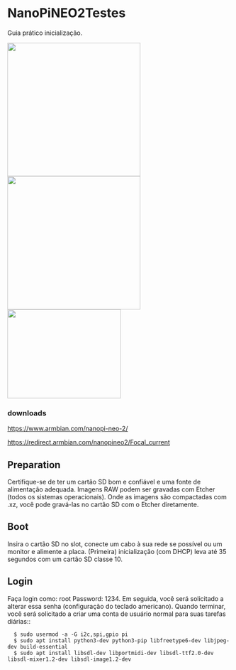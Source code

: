 # NanoPiNEO2Testes

Guia prático inicialização.<br>

<img src="https://wiki.friendlyarm.com/wiki/images/3/3c/NanoHat_Oled1.png" width="300" height="300"><img src="https://wiki.friendlyarm.com/wiki/images/3/32/NanoHat_OLED_nanopi_NEO.jpg"  width="300" height="300"><img src="https://wlan-pi.github.io/wlanpi-documentation/images/neo2_bare.jpg"  width="256" height="200">

### downloads 

https://www.armbian.com/nanopi-neo-2/

https://redirect.armbian.com/nanopineo2/Focal_current

## Preparation

Certifique-se de ter um cartão SD bom e confiável e uma fonte de alimentação adequada. Imagens RAW podem ser gravadas com Etcher (todos os sistemas operacionais). Onde as imagens são compactadas com .xz, você pode gravá-las no cartão SD com o Etcher diretamente. 

## Boot

Insira o cartão SD no slot, conecte um cabo à sua rede se possível ou um monitor e alimente a placa. (Primeira) inicialização (com DHCP) leva até 35 segundos com um cartão SD classe 10. 

## Login

Faça login como: root Password: 1234. Em seguida, você será solicitado a alterar essa senha (configuração do teclado americano). Quando terminar, você será solicitado a criar uma conta de usuário normal para suas tarefas diárias::
```
  $ sudo usermod -a -G i2c,spi,gpio pi
  $ sudo apt install python3-dev python3-pip libfreetype6-dev libjpeg-dev build-essential
  $ sudo apt install libsdl-dev libportmidi-dev libsdl-ttf2.0-dev libsdl-mixer1.2-dev libsdl-image1.2-dev
```


  
 
